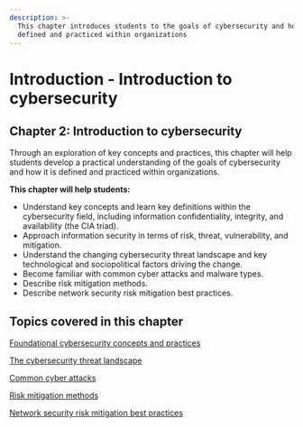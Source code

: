 ```yaml
---
description: >-
  This chapter introduces students to the goals of cybersecurity and how it is
  defined and practiced within organizations
---
```


# Introduction - Introduction to cybersecurity

## Chapter 2: Introduction to cybersecurity

Through an exploration of key concepts and practices, this chapter will help students develop a practical understanding of the goals of cybersecurity and how it is defined and practiced within organizations.

**This chapter will help students:**

* Understand key concepts and learn key definitions within the cybersecurity field, including information confidentiality, integrity, and availability (the CIA triad).
* Approach information security in terms of risk, threat, vulnerability, and mitigation.
* Understand the changing cybersecurity threat landscape and key technological and sociopolitical factors driving the change.
* Become familiar with common cyber attacks and malware types.
* Describe risk mitigation methods.
* Describe network security risk mitigation best practices.

## Topics covered in this chapter

[Foundational cybersecurity concepts and practices](foundational-cybersecurity-concepts-and-practices.md)

[The cybersecurity threat landscape](the-cybersecurity-threat-landscape.md)

[Common cyber attacks](common-cyber-attacks.md)

[Risk mitigation methods](risk-mitigation-methods.md)

[Network security risk mitigation best practices](network-security-risk-mitigation-best-practices/)
